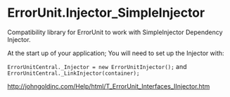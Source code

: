 ﻿# ErrorUnit.Injector_SimpleInjector
Compatibility library for ErrorUnit to work with SimpleInjector Dependency Injector.

At the start up of your application; You will need to set up the Injector with:

`ErrorUnitCentral._Injector = new ErrorUnitInjector();`
and
`ErrorUnitCentral._LinkInjector(container);`

http://johngoldinc.com/Help/html/T_ErrorUnit_Interfaces_IInjector.htm